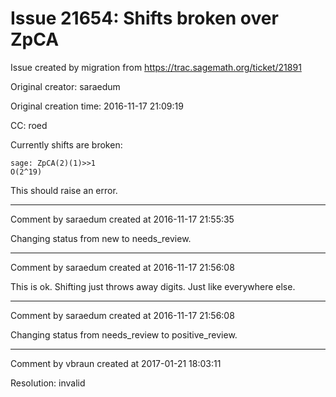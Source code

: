 # Issue 21654: Shifts broken over ZpCA

Issue created by migration from https://trac.sagemath.org/ticket/21891

Original creator: saraedum

Original creation time: 2016-11-17 21:09:19

CC:  roed

Currently shifts are broken:

```
sage: ZpCA(2)(1)>>1
O(2^19)
```

This should raise an error.


---

Comment by saraedum created at 2016-11-17 21:55:35

Changing status from new to needs_review.


---

Comment by saraedum created at 2016-11-17 21:56:08

This is ok. Shifting just throws away digits. Just like everywhere else.


---

Comment by saraedum created at 2016-11-17 21:56:08

Changing status from needs_review to positive_review.


---

Comment by vbraun created at 2017-01-21 18:03:11

Resolution: invalid
